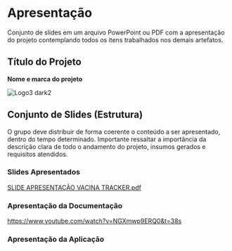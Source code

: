 # Apresentação

Conjunto de slides em um arquivo PowerPoint ou PDF com a apresentação do projeto contemplando todos os itens trabalhados nos demais artefatos.

## Título do Projeto

**Nome e marca do projeto**

![Logo3 dark2](https://github.com/ICEI-PUC-Minas-PMV-ADS/pmv-ads-2023-1-e4-proj-infra-t2-vacina-tracker/assets/89549220/3b5e18cd-7316-45b6-8431-bffcf5ef6dff)


## Conjunto de Slides (Estrutura)

O grupo deve distribuir de forma coerente o conteúdo a ser apresentado, dentro do tempo determinado. Importante ressaltar a importância da descrição clara de todo o andamento do projeto, insumos gerados e requisitos atendidos.
 
### Slides Apresentados

[SLIDE APRESENTAÇÃO VACINA TRACKER.pdf](https://github.com/ICEI-PUC-Minas-PMV-ADS/pmv-ads-2023-1-e4-proj-infra-t2-vacina-tracker/files/11861188/SLIDE.APRESENTACAO.VACINA.TRACKER.pdf)


### Apresentação da Documentação

https://www.youtube.com/watch?v=NGXmwp9ERQ0&t=38s


### Apresentação da Aplicação

